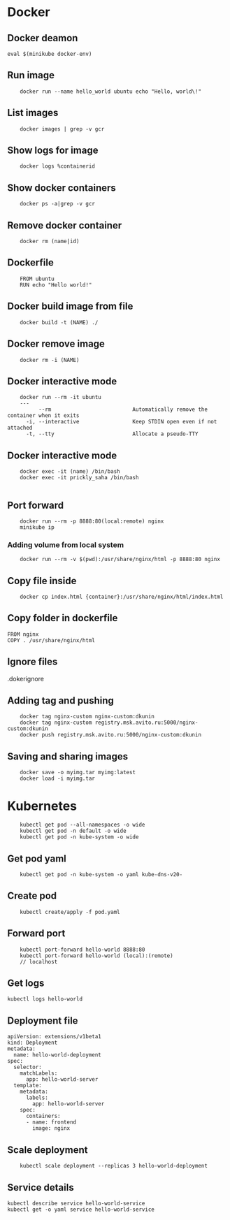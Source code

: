 # Docker

## Docker deamon

```
eval $(minikube docker-env)
```

## Run image

```console
    docker run --name hello_world ubuntu echo "Hello, world\!"
```

## List images
```console
    docker images | grep -v gcr
```

## Show logs for image
```console
    docker logs %containerid
```

## Show docker containers
```console
    docker ps -a|grep -v gcr
```

## Remove docker container
```console
    docker rm (name|id)
```

## Dockerfile
```
    FROM ubuntu
    RUN echo "Hello world!"
```

## Docker build image from file
```console
    docker build -t (NAME) ./
```

## Docker remove image
```console
    docker rm -i (NAME)
```


## Docker interactive mode

```console
    docker run --rm -it ubuntu
    ---
          --rm                          Automatically remove the container when it exits
      -i, --interactive                 Keep STDIN open even if not attached
      -t, --tty                         Allocate a pseudo-TTY

```

## Docker interactive mode

```console
    docker exec -it (name) /bin/bash
    docker exec -it prickly_saha /bin/bash


```
## Port forward

```console
    docker run --rm -p 8888:80(local:remote) nginx
    minikube ip
```

### Adding volume from local system

```console
    docker run --rm -v $(pwd):/usr/share/nginx/html -p 8888:80 nginx
```
## Copy file inside
```console
    docker cp index.html {container}:/usr/share/nginx/html/index.html
```

## Copy folder in dockerfile

```
FROM nginx
COPY . /usr/share/nginx/html
```

## Ignore files 

.dokerignore

## Adding tag and pushing

```
    docker tag nginx-custom nginx-custom:dkunin
    docker tag nginx-custom registry.msk.avito.ru:5000/nginx-custom:dkunin
    docker push registry.msk.avito.ru:5000/nginx-custom:dkunin
```

## Saving and sharing images

```
    docker save -o myimg.tar myimg:latest
    docker load -i myimg.tar
```

# Kubernetes

```console
    kubectl get pod --all-namespaces -o wide
    kubectl get pod -n default -o wide
    kubectl get pod -n kube-system -o wide
```

## Get pod yaml

```
    kubectl get pod -n kube-system -o yaml kube-dns-v20-
```


## Create pod

```
    kubectl create/apply -f pod.yaml
```

## Forward port

```
    kubectl port-forward hello-world 8888:80
    kubectl port-forward hello-world (local):(remote)
    // localhost
```

## Get logs 

```
kubectl logs hello-world
```
## Deployment file
```
apiVersion: extensions/v1beta1
kind: Deployment
metadata:
  name: hello-world-deployment
spec:
  selector:
    matchLabels:
      app: hello-world-server
  template:
    metadata:
      labels:
        app: hello-world-server
    spec:
      containers:
      - name: frontend
        image: nginx
```

## Scale deployment

```
    kubectl scale deployment --replicas 3 hello-world-deployment
```

## Service details

```
kubectl describe service hello-world-service
kubectl get -o yaml service hello-world-service
```